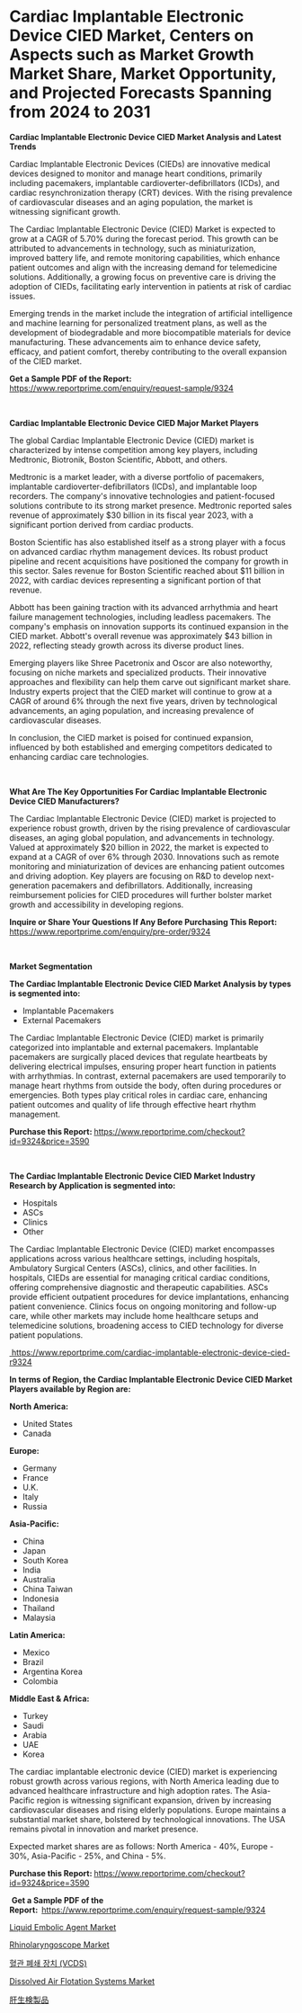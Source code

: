 <p><h1>Cardiac Implantable Electronic Device CIED Market, Centers on Aspects such as Market Growth Market Share, Market Opportunity, and Projected Forecasts Spanning from 2024 to 2031</h1></p><p><strong>Cardiac Implantable Electronic Device CIED Market Analysis and Latest Trends</strong></p>
<p><p>Cardiac Implantable Electronic Devices (CIEDs) are innovative medical devices designed to monitor and manage heart conditions, primarily including pacemakers, implantable cardioverter-defibrillators (ICDs), and cardiac resynchronization therapy (CRT) devices. With the rising prevalence of cardiovascular diseases and an aging population, the market is witnessing significant growth. </p><p>The Cardiac Implantable Electronic Device (CIED) Market is expected to grow at a CAGR of 5.70% during the forecast period. This growth can be attributed to advancements in technology, such as miniaturization, improved battery life, and remote monitoring capabilities, which enhance patient outcomes and align with the increasing demand for telemedicine solutions. Additionally, a growing focus on preventive care is driving the adoption of CIEDs, facilitating early intervention in patients at risk of cardiac issues.</p><p>Emerging trends in the market include the integration of artificial intelligence and machine learning for personalized treatment plans, as well as the development of biodegradable and more biocompatible materials for device manufacturing. These advancements aim to enhance device safety, efficacy, and patient comfort, thereby contributing to the overall expansion of the CIED market.</p></p>
<p><strong>Get a Sample PDF of the Report:&nbsp;</strong> <a href="https://www.reportprime.com/enquiry/request-sample/9324">https://www.reportprime.com/enquiry/request-sample/9324</a></p>
<p>&nbsp;</p>
<p><strong>Cardiac Implantable Electronic Device CIED Major Market Players</strong></p>
<p><p>The global Cardiac Implantable Electronic Device (CIED) market is characterized by intense competition among key players, including Medtronic, Biotronik, Boston Scientific, Abbott, and others. </p><p>Medtronic is a market leader, with a diverse portfolio of pacemakers, implantable cardioverter-defibrillators (ICDs), and implantable loop recorders. The company's innovative technologies and patient-focused solutions contribute to its strong market presence. Medtronic reported sales revenue of approximately $30 billion in its fiscal year 2023, with a significant portion derived from cardiac products.</p><p>Boston Scientific has also established itself as a strong player with a focus on advanced cardiac rhythm management devices. Its robust product pipeline and recent acquisitions have positioned the company for growth in this sector. Sales revenue for Boston Scientific reached about $11 billion in 2022, with cardiac devices representing a significant portion of that revenue.</p><p>Abbott has been gaining traction with its advanced arrhythmia and heart failure management technologies, including leadless pacemakers. The company's emphasis on innovation supports its continued expansion in the CIED market. Abbott's overall revenue was approximately $43 billion in 2022, reflecting steady growth across its diverse product lines.</p><p>Emerging players like Shree Pacetronix and Oscor are also noteworthy, focusing on niche markets and specialized products. Their innovative approaches and flexibility can help them carve out significant market share. Industry experts project that the CIED market will continue to grow at a CAGR of around 6% through the next five years, driven by technological advancements, an aging population, and increasing prevalence of cardiovascular diseases. </p><p>In conclusion, the CIED market is poised for continued expansion, influenced by both established and emerging competitors dedicated to enhancing cardiac care technologies.</p></p>
<p>&nbsp;</p>
<p><strong>What Are The Key Opportunities For Cardiac Implantable Electronic Device CIED Manufacturers?</strong></p>
<p><p>The Cardiac Implantable Electronic Device (CIED) market is projected to experience robust growth, driven by the rising prevalence of cardiovascular diseases, an aging global population, and advancements in technology. Valued at approximately $20 billion in 2022, the market is expected to expand at a CAGR of over 6% through 2030. Innovations such as remote monitoring and miniaturization of devices are enhancing patient outcomes and driving adoption. Key players are focusing on R&D to develop next-generation pacemakers and defibrillators. Additionally, increasing reimbursement policies for CIED procedures will further bolster market growth and accessibility in developing regions.</p></p>
<p><strong>Inquire or Share Your Questions If Any Before Purchasing This Report:</strong> <a href="https://www.reportprime.com/enquiry/pre-order/9324">https://www.reportprime.com/enquiry/pre-order/9324</a></p>
<p>&nbsp;</p>
<p><strong>Market Segmentation</strong></p>
<p><strong>The Cardiac Implantable Electronic Device CIED Market Analysis by types is segmented into:</strong></p>
<p><ul><li>Implantable Pacemakers</li><li>External Pacemakers</li></ul></p>
<p><p>The Cardiac Implantable Electronic Device (CIED) market is primarily categorized into implantable and external pacemakers. Implantable pacemakers are surgically placed devices that regulate heartbeats by delivering electrical impulses, ensuring proper heart function in patients with arrhythmias. In contrast, external pacemakers are used temporarily to manage heart rhythms from outside the body, often during procedures or emergencies. Both types play critical roles in cardiac care, enhancing patient outcomes and quality of life through effective heart rhythm management.</p></p>
<p><strong>Purchase this Report:&nbsp;</strong><a href="https://www.reportprime.com/checkout?id=9324&price=3590">https://www.reportprime.com/checkout?id=9324&price=3590</a></p>
<p>&nbsp;</p>
<p><strong>The Cardiac Implantable Electronic Device CIED Market Industry Research by Application is segmented into:</strong></p>
<p><ul><li>Hospitals</li><li>ASCs</li><li>Clinics</li><li>Other</li></ul></p>
<p><p>The Cardiac Implantable Electronic Device (CIED) market encompasses applications across various healthcare settings, including hospitals, Ambulatory Surgical Centers (ASCs), clinics, and other facilities. In hospitals, CIEDs are essential for managing critical cardiac conditions, offering comprehensive diagnostic and therapeutic capabilities. ASCs provide efficient outpatient procedures for device implantations, enhancing patient convenience. Clinics focus on ongoing monitoring and follow-up care, while other markets may include home healthcare setups and telemedicine solutions, broadening access to CIED technology for diverse patient populations.</p></p>
<p><a href="https://www.reportprime.com/cardiac-implantable-electronic-device-cied-r9324">&nbsp;https://www.reportprime.com/cardiac-implantable-electronic-device-cied-r9324</a></p>
<p><strong>In terms of Region, the Cardiac Implantable Electronic Device CIED Market Players available by Region are:</strong></p>
<p>
    <p> <strong> North America: </strong>
        <ul>
            <li>United States</li>
            <li>Canada</li>
        </ul>
        </p> 
    <p> <strong> Europe: </strong>
        <ul>
            <li>Germany</li>
            <li>France</li>
            <li>U.K.</li>
            <li>Italy</li>
            <li>Russia</li>
        </ul>
        </p> 
    <p> <strong> Asia-Pacific: </strong>
        <ul>
            <li>China</li>
            <li>Japan</li>
            <li>South Korea</li>
            <li>India</li>
            <li>Australia</li>
            <li>China Taiwan</li>
            <li>Indonesia</li>
            <li>Thailand</li>
            <li>Malaysia</li>
        </ul>
        </p> 
    <p> <strong> Latin America: </strong>
        <ul>
            <li>Mexico</li>
            <li>Brazil</li>
            <li>Argentina Korea</li>
            <li>Colombia</li>
        </ul>
        </p> 
    <p> <strong> Middle East & Africa: </strong>
        <ul>
            <li>Turkey</li>
            <li>Saudi</li>
            <li>Arabia</li>
            <li>UAE</li>
            <li>Korea</li>
        </ul>
    </p>
    </p>
<p><p>The cardiac implantable electronic device (CIED) market is experiencing robust growth across various regions, with North America leading due to advanced healthcare infrastructure and high adoption rates. The Asia-Pacific region is witnessing significant expansion, driven by increasing cardiovascular diseases and rising elderly populations. Europe maintains a substantial market share, bolstered by technological innovations. The USA remains pivotal in innovation and market presence. </p><p>Expected market shares are as follows: North America - 40%, Europe - 30%, Asia-Pacific - 25%, and China - 5%.</p></p>
<p><strong>Purchase this Report: </strong><a href="https://www.reportprime.com/checkout?id=9324&price=3590">https://www.reportprime.com/checkout?id=9324&price=3590</a></p>
<p>&nbsp;<strong>Get a Sample PDF of the Report:&nbsp;&nbsp;</strong><a href="https://www.reportprime.com/enquiry/request-sample/9324">https://www.reportprime.com/enquiry/request-sample/9324</a></p>
<p><strong></strong></p>
<p><p><a href="https://www.linkedin.com/pulse/what-driving-global-liquid-embolic-agent-market-dive-trends-applications-dxlbf?trackingId=gX3zIoTTQO2py7TIkmMXbA%3D%3D">Liquid Embolic Agent Market</a></p><p><a href="https://github.com/NasrinKhan99/Market-Research-Report-List-1/blob/main/rhinolaryngoscope-market.md">Rhinolaryngoscope Market</a></p><p><a href="https://medium.com/@conradkirrlin76575/vascular-closure-devices-vcds-market-%EC%9D%98-%EA%B8%80%EB%A1%9C%EB%B2%8C-%EC%8B%9C%EC%9E%A5-%EA%B0%9C%EC%9A%94%EB%8A%94-%EC%A0%84-%EC%84%B8%EA%B3%84-%EB%B0%8F-%EC%A3%BC%EC%9A%94-%EC%8B%9C%EC%9E%A5%EC%9D%98-%EC%82%B0%EC%97%85%EC%97%90-%EC%98%81%ED%96%A5%EC%9D%84-%EB%AF%B8%EC%B9%98%EB%8A%94-%EC%A3%BC%EC%9A%94-%ED%8A%B8%EB%A0%8C%EB%93%9C%EC%97%90-%EB%8C%80%ED%95%9C-%EB%8F%85%ED%8A%B9%ED%95%9C-%EA%B4%80%EC%A0%90%EC%9D%84-96888168351d">혈관 폐쇄 장치 (VCDS)</a></p><p><a href="https://medium.com/@adrainratke1952/the-global-dissolved-air-flotation-systems-market-is-at-the-forefront-of-innovation-driving-dfa5c70c5074">Dissolved Air Flotation Systems Market</a></p><p><a href="https://medium.com/@samleite85/liver-biopsy-products-market-%E3%81%AE%E3%82%B0%E3%83%AD%E3%83%BC%E3%83%90%E3%83%AB%E5%B8%82%E5%A0%B4%E6%A6%82%E8%A6%81%E3%81%AF-%E4%B8%96%E7%95%8C%E3%81%8A%E3%82%88%E3%81%B3%E4%B8%BB%E8%A6%81%E5%B8%82%E5%A0%B4%E3%81%AB%E3%81%8A%E3%81%91%E3%82%8B%E6%A5%AD%E7%95%8C%E3%81%AB%E5%BD%B1%E9%9F%BF%E3%82%92%E4%B8%8E%E3%81%88%E3%82%8B%E4%B8%BB%E8%A6%81%E3%81%AA%E3%83%88%E3%83%AC%E3%83%B3%E3%83%89%E3%81%AB%E3%81%A4%E3%81%84%E3%81%A6-%E7%8B%AC%E8%87%AA%E3%81%AE%E8%A6%96%E7%82%B9%E3%82%92%E6%8F%90%E4%BE%9B%E3%81%97%E3%81%BE%E3%81%99-c8ebab33282c">肝生検製品</a></p></p>